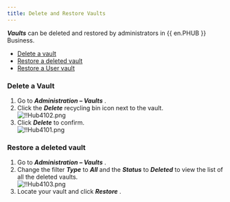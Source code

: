 ```yaml
---
title: Delete and Restore Vaults
---
```

***Vaults*** can be deleted and restored by administrators in {{ en.PHUB }} Business.  

* [Delete a vault](#delete-a-vault) 
* [Restore a deleted vault](#restore-a-deleted-vault) 
* [Restore a User vault](/kb/password-hub/how-to-articles/restore-user-vault/) 

### Delete a Vault 

1. Go to ***Administration – Vaults*** . 
1. Click the ***Delete*** recycling bin icon next to the vault.  
![!!Hub4102.png](/img/en/hub/Hub4102.png) 
1. Click ***Delete*** to confirm.  
![!!Hub4101.png](/img/en/hub/Hub4101.png) 

### Restore a deleted vault 

1. Go to ***Administration – Vaults*** . 
1. Change the filter ***Type*** to ***All*** and the ***Status*** to ***Deleted*** to view the list of all the deleted vaults.  
![!!Hub4103.png](/img/en/hub/Hub4103.png) 
1. Locate your vault and click ***Restore*** . 

